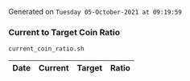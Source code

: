 Generated on `Tuesday 05-October-2021 at 09:19:59`

### Current to Target Coin Ratio
`current_coin_ratio.sh`

Date|Current|Target|Ratio
---|---|---|---

